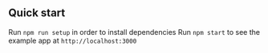 ﻿## Quick start

Run `npm run setup` in order to install dependencies
Run `npm start` to see the example app at `http://localhost:3000`
